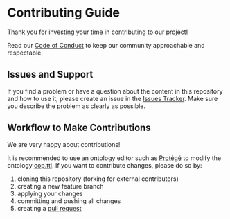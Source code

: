 # Contributing Guide

Thank you for investing your time in contributing to our project!

Read our [Code of Conduct](CODE_OF_CONDUCT.md) to keep our community approachable and respectable.

## Issues and Support

If you find a problem or have a question about the content in this repository and how to use it,
please create an issue in the [Issues Tracker](https://github.com/Onto-Med/COP/issues).
Make sure you describe the problem as clearly as possible.

## Workflow to Make Contributions

We are very happy about contributions!

It is recommended to use an ontology editor such as [Protégé](https://protege.stanford.edu/) to modify the ontology [cop.ttl](cop.ttl).
If you want to contribute changes, please do so by:

1. cloning this repository (forking for external contributors)
2. creating a new feature branch
3. applying your changes
4. committing and pushing all changes
5. creating a [pull request](https://github.com/Onto-Med/COP/pulls)
